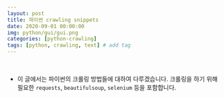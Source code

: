 ```yaml
---
layout: post
title: 파이썬 crawling snippets
date: 2020-09-01 00:00:00
img: python/gui/gui.png
categories: [python-crawling] 
tags: [python, crawling, text] # add tag
---
```


<br>

- 이 글에서는 파이썬의 크롤링 방법들에 대하여 다루겠습니다. 크롤링을 하기 위해 필요한 `requests`, `beautifulsoup`, `selenium` 등을 포함합니다.

<br>